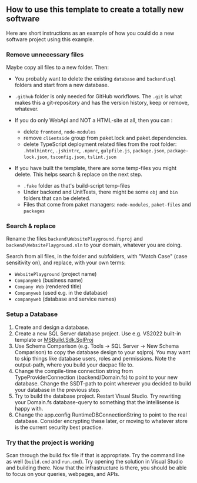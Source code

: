 
## How to use this template to create a totally new software

Here are short instructions as an example of how you could do a new software project using this example.

### Remove unnecessary files

Maybe copy all files to a new folder. Then:

- You probably want to delete the existing `database` and `backend\sql` folders and start from a new database.

- `.github` folder is only needed for GitHub workflows. The `.git` is what makes this a git-repository and has the version history, keep or remove, whatever.

- If you do only WebApi and NOT a HTML-site at all, then you can :
  - delete `frontend`, `node-modules` 
  - remove `clientside` group from paket.lock and paket.dependencies.
  - delete TypeScript deployment related files from the root folder: `.htmlhintrc`, `.jshintrc`, `.npmrc`, `gulpfile.js`, `package.json`, `package-lock.json`, `tsconfig.json`, `tslint.json`

- If you have built the template, there are some temp-files you might delete. This helps search & replace on the next step.
  - `.fake` folder as that's build-script temp-files
  - Under backend and UnitTests, there might be some `obj` and `bin` folders that can be deleted.
  - Files that come from paket managers: `node-modules`, `paket-files` and `packages`

### Search & replace

Rename the files `backend\WebsitePlayground.fsproj` and `backend\WebsitePlayground.sln` to your domain, whatever you are doing.

Search from all files, in the folder and subfolders, with "Match Case" (case sensitivity on), and replace, with your own terms: 
- `WebsitePlayground` (project name)
- `CompanyWeb` (business name)
- `Company Web` (rendered title)
- `Companyweb` (used e.g. in the database)
- `companyweb` (database and service names)

### Setup a Database

1. Create and design a database.
2. Create a new SQL Server database project. Use e.g. VS2022 built-in template or [MSBuild.Sdk.SqlProj](https://github.com/rr-wfm/MSBuild.Sdk.SqlProj/)
3. Use Schema Comparison (e.g. Tools -> SQL Server -> New Schema Comparison) to copy the database design to your sqlproj. You may want to skip things like database users, roles and permissions. Note the output-path, where you build your dacpac file to.
4. Change the compile-time connection string from TypeProviderConnection (backend/Domain.fs) to point to your new database. Change the SSDT-path to point wherever you decided to build your database in the previous step.
5. Try to build the database project. Restart Visual Studio. Try rewriting your Domain.fs database-query to something that the intellisense is happy with.
6. Change the app.config RuntimeDBConnectionString to point to the real database. Consider encrypting these later, or moving to whatever store is the current security best practice.

### Try that the project is working

Scan through the build.fsx file if that is appropriate.
Try the command line as well (`build.cmd` and `run.cmd`).
Try opening the solution in Visual Studio and building there.
Now that the infrastructure is there, you should be able to focus on your queries, webpages, and APIs.
